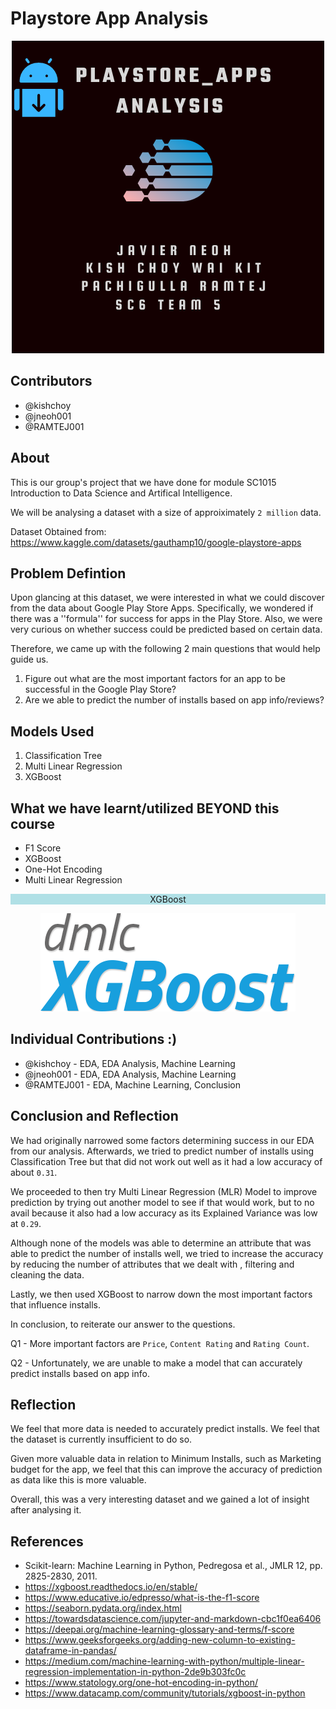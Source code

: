 # Playstore App Analysis

<p align="center">
  <img src="./Images/Google PLAYSTORE APP.png">
</p>

Contributors
---
* @kishchoy 
* @jneoh001 
* @RAMTEJ001

About
---
This is our group's project that we have done for module SC1015 Introduction to Data Science and Artifical Intelligence. 

We will be analysing a dataset with a size of approiximately `2 million` data.

Dataset Obtained from:  https://www.kaggle.com/datasets/gauthamp10/google-playstore-apps

Problem Defintion
---

Upon glancing at this dataset, we were interested in what we could discover from the data about Google Play Store Apps. Specifically, we wondered if there was a ''formula'' for success for apps in the Play Store. Also, we were very curious on whether success could be predicted based on certain data.

Therefore, we came up with the following 2 main questions that would help guide us.

1. Figure out what are the most important factors for an app to be successful in the Google Play Store?
2. Are we able to predict the number of installs based on app info/reviews?


Models Used
---
1. Classification Tree
2. Multi Linear Regression 
3. XGBoost



What we have learnt/utilized BEYOND this course
---
* F1 Score
* XGBoost
* One-Hot Encoding
* Multi Linear Regression





<p align="center" style="background-color:powderblue;"> XGBoost </p>
<p align ="center">
  <img src="./Images/XGBoost_logo.png">
</p>

Individual Contributions :)
---
* @kishchoy - EDA, EDA Analysis, Machine Learning
* @jneoh001 - EDA, EDA Analysis, Machine Learning
* @RAMTEJ001 - EDA, Machine Learning, Conclusion


Conclusion and Reflection
---

We had originally narrowed some factors determining success in our EDA from our analysis. Afterwards, we tried to predict number of installs using Classification Tree but that did not work out well as it had a low accuracy of about `0.31`.

We proceeded to then try Multi Linear Regression (MLR) Model to improve prediction by trying out another model to see if that would work, but to no avail because it also had a low accuracy as its Explained Variance was low at `0.29`.

Although none of the models was able to determine an attribute that was able to predict the number of installs well, we tried to increase the accuracy by reducing the number of attributes that we dealt with , filtering and cleaning the data.

Lastly, we then used XGBoost to narrow down the most important factors that influence installs.

In conclusion, to reiterate our answer to the questions.

Q1 - More important factors are `Price`, `Content Rating` and `Rating Count`.

Q2 - Unfortunately, we are unable to make a model that can accurately predict installs based on app info.

Reflection
---
We feel that more data is needed to accurately predict installs. We feel that the dataset is currently insufficient to do so.

Given more valuable data in relation to Minimum Installs, such as Marketing budget for the app, we feel that this can improve the accuracy of prediction as data like this is more valuable. 

Overall, this was a very interesting dataset and we gained a lot of insight after analysing it.





References
---


- Scikit-learn: Machine Learning in Python, Pedregosa et al., JMLR 12, pp. 2825-2830, 2011.
- https://xgboost.readthedocs.io/en/stable/ 
- https://www.educative.io/edpresso/what-is-the-f1-score
- https://seaborn.pydata.org/index.html
- https://towardsdatascience.com/jupyter-and-markdown-cbc1f0ea6406
- https://deepai.org/machine-learning-glossary-and-terms/f-score
- https://www.geeksforgeeks.org/adding-new-column-to-existing-dataframe-in-pandas/
- https://medium.com/machine-learning-with-python/multiple-linear-regression-implementation-in-python-2de9b303fc0c
- https://www.statology.org/one-hot-encoding-in-python/
- https://www.datacamp.com/community/tutorials/xgboost-in-python
